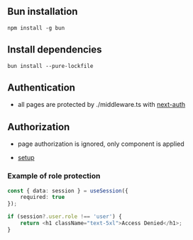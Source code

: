 ## Bun installation

`npm install -g bun`

## Install dependencies

`bun install --pure-lockfile`

## Authentication

-   all pages are protected by ./middleware.ts with [next-auth](https://www.youtube.com/watch?v=w2h54xz6Ndw)

## Authorization

-   page authorization is ignored, only component is applied

-   [setup ](https://www.youtube.com/watch?v=ay-atEUGIc4)

### Example of role protection

```ts
const { data: session } = useSession({
    required: true
});

if (session?.user.role !== 'user') {
    return <h1 className="text-5xl">Access Denied</h1>;
}
```
